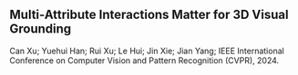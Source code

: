 ## Multi-Attribute Interactions Matter for 3D Visual Grounding
Can Xu; Yuehui Han; Rui Xu; Le Hui; Jin Xie; Jian Yang; IEEE International Conference on Computer Vision and Pattern
Recognition (CVPR), 2024.
